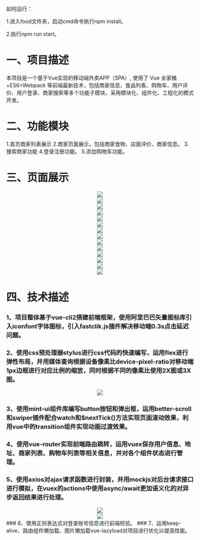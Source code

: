 如何运行：

1.进入food文件夹，启动cmd命令执行npm install。

2.执行npm run start。


# 一、项目描述

  本项目是一个基于Vue实现的移动端外卖APP（SPA）, 使用了 Vue 全家桶+ES6+Webpack 等前端最新技术，包括商家信息、食品列表、购物车、用户评价、用户登录、商家搜索等多个功能子模块，采用模块化、组件化、工程化的模式开发。

# 二、功能模块
  1.首页商家列表展示
  2.商家页面展示，包括商家食物、店面评价、商家信息。
  3.搜索商家功能
  4.登录注册功能。
  5.添加购物车功能。

# 三、页面展示

<div align=center><img src="https://github.com/hwfang26/food/blob/master/product_img/1.png" /></div>
<div align=center><img src="https://github.com/hwfang26/food/blob/master/product_img/2.png" /></div>
<div align=center><img src="https://github.com/hwfang26/food/blob/master/product_img/3.png" /></div>
<div align=center><img src="https://github.com/hwfang26/food/blob/master/product_img/4.png" /></div>
<div align=center><img src="https://github.com/hwfang26/food/blob/master/product_img/5.png" /></div>
<div align=center><img src="https://github.com/hwfang26/food/blob/master/product_img/6.png" /></div>
<div align=center><img src="https://github.com/hwfang26/food/blob/master/product_img/14.png" /></div>
<div align=center><img src="https://github.com/hwfang26/food/blob/master/product_img/7.png" /></div>
<div align=center><img src="https://github.com/hwfang26/food/blob/master/product_img/8.png" /></div>
<div align=center><img src="https://github.com/hwfang26/food/blob/master/product_img/9.png" /></div>
<div align=center><img src="https://github.com/hwfang26/food/blob/master/product_img/10.png" /></div>
<div align=center><img src="https://github.com/hwfang26/food/blob/master/product_img/11.png" /></div>
<div align=center><img src="https://github.com/hwfang26/food/blob/master/product_img/12.png" /></div>
<div align=center><img src="https://github.com/hwfang26/food/blob/master/product_img/13.png" /></div>


# 四、技术描述

### 1、项目整体基于vue-cli2搭建前端框架，使用阿里巴巴矢量图标库引入iconfont字体图标，引入fastclik.js插件解决移动端0.3s点击延迟问题。
### 2、使用css预处理器stylus进行css代码的快速编写，运用flex进行弹性布局，并用媒体查询根据设备像素比device-pixel-ratio对移动端1px边框进行对应比例的缩放，同时根据不同的像素比使用2X图或3X图。
<div align=center><img src="https://github.com/hwfang26/food/blob/master/product_img/17.png" /></div>

### 3、使用mint-ui组件库编写button按钮和弹出框，运用better-scroll和swiper插件配合watch和$nextTick()方法实现页面滚动效果，利用vue中的transition组件实现动画过渡效果。
### 4、使用vue-router实现前端路由跳转，运用vuex保存用户信息、地址、商家列表、购物车列表等相关信息，并对各个组件状态进行管理。	
### 5、使用axios对ajax请求函数进行封装，并用mockjs对后台请求接口进行模拟，在vuex的actions中使用async/await更加语义化的对异步返回结果进行处理。
<div align=center><img src="https://github.com/hwfang26/food/blob/master/product_img/15.png" /></div>
<div align=center><img src="https://github.com/hwfang26/food/blob/master/product_img/16.png" /></div>
### 6、使用正则表达式对登录账号信息进行前端校验。
### 7、运用keep-alive、路由组件懒加载、图片懒加载vue-lazyload对项目进行优化以提高性能。 

